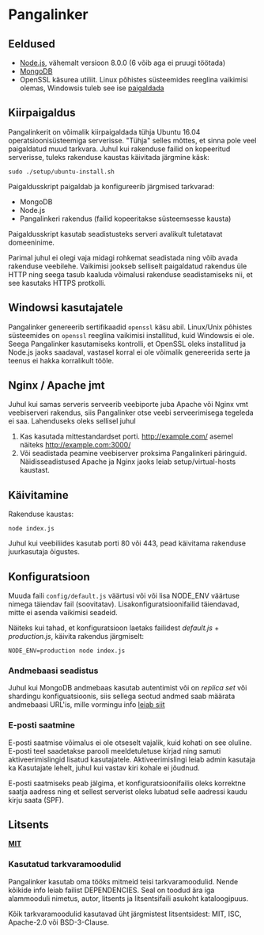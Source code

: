 # Pangalinker

## Eeldused

-   [Node.js](http://nodejs.org/), vähemalt versioon 8.0.0 (6 võib aga ei pruugi töötada)
-   [MongoDB](http://www.mongodb.org/)
-   OpenSSL käsurea utiliit. Linux põhistes süsteemides reeglina vaikimisi olemas, Windowsis tuleb see ise [paigaldada](https://blog.didierstevens.com/2015/03/30/howto-make-your-own-cert-with-openssl-on-windows/)

## Kiirpaigaldus

Pangalinkerit on võimalik kiirpaigaldada tühja Ubuntu 16.04 operatsioonisüsteemiga serverisse. "Tühja" selles mõttes, et sinna pole veel paigaldatud muud tarkvara. Juhul kui rakenduse failid on kopeeritud serverisse, tuleks rakenduse kaustas käivitada järgmine käsk:

    sudo ./setup/ubuntu-install.sh

Paigaldusskript paigaldab ja konfigureerib järgmised tarkvarad:

-   MongoDB
-   Node.js
-   Pangalinkeri rakendus (failid kopeeritakse süsteemsesse kausta)

Paigaldusskript kasutab seadistusteks serveri avalikult tuletatavat domeeninime.

Parimal juhul ei olegi vaja midagi rohkemat seadistada ning võib avada rakenduse veebilehe. Vaikimisi jookseb selliselt paigaldatud rakendus üle HTTP ning seega tasub kaaluda võimalusi rakenduse seadistamiseks nii, et see kasutaks HTTPS protkolli.

## Windowsi kasutajatele

Pangalinker genereerib sertifikaadid `openssl` käsu abil. Linux/Unix põhistes süsteemides on `openssl` reeglina vaikimisi installitud, kuid Windowsis ei ole. Seega Pangalinker kasutamiseks kontrolli, et OpenSSL oleks installitud ja Node.js jaoks saadaval, vastasel korral ei ole võimalik genereerida serte ja teenus ei hakka korralikult tööle.

## Nginx / Apache jmt

Juhul kui samas serveris serveerib veebiporte juba Apache või Nginx vmt veebiserveri rakendus, siis Pangalinker otse veebi serveerimisega tegeleda ei saa. Lahenduseks oleks sellisel juhul

1.  Kas kasutada mittestandardset porti. http://example.com/ asemel näiteks http://example.com:3000/
2.  Või seadistada peamine veebiserver proksima Pangalinkeri päringuid. Näidisseadistused Apache ja Nginx jaoks leiab setup/virtual-hosts kaustast.

## Käivitamine

Rakenduse kaustas:

    node index.js

Juhul kui veebiliides kasutab porti 80 või 443, pead käivitama rakenduse juurkasutaja õigustes.

## Konfiguratsioon

Muuda faili `config/default.js` väärtusi või või lisa NODE_ENV väärtuse nimega täiendav fail (soovitatav). Lisakonfiguratsioonifailid täiendavad, mitte ei asenda vaikimisi seadeid.

Näiteks kui tahad, et konfiguratsioon laetaks failidest _default.js_ + _production.js_, käivita rakendus järgmiselt:

    NODE_ENV=production node index.js

### Andmebaasi seadistus

Juhul kui MongoDB andmebaas kasutab autentimist või on _replica set_ või shardingu konfiguatsioonis, siis sellega seotud andmed saab määrata andmebaasi URL'is, mille vormingu info [leiab siit](https://docs.mongodb.com/manual/reference/connection-string/)

### E-posti saatmine

E-posti saatmise võimalus ei ole otseselt vajalik, kuid kohati on see oluline. E-posti teel saadetakse parooli meeldetuletuse kirjad ning samuti aktiveerimislingid lisatud kasutajatele. Aktiveerimislingi leiab admin kasutaja ka Kasutajate lehelt, juhul kui vastav kiri kohale ei jõudnud.

E-posti saatmiseks peab jälgima, et konfiguratsioonifailis oleks korrektne saatja aadress ning et sellest serverist oleks lubatud selle aadressi kaudu kirju saata (SPF).

## Litsents

**[MIT](./LICENSE)**

### Kasutatud tarkvaramoodulid

Pangalinker kasutab oma tööks mitmeid teisi tarkvaramoodulid. Nende kõikide info leiab failist DEPENDENCIES. Seal on toodud ära iga alammooduli nimetus, autor, litsents ja litsentsifaili asukoht kataloogipuus.

Kõik tarkvaramoodulid kasutavad üht järgmistest litsentsidest: MIT, ISC, Apache-2.0 või BSD-3-Clause.
